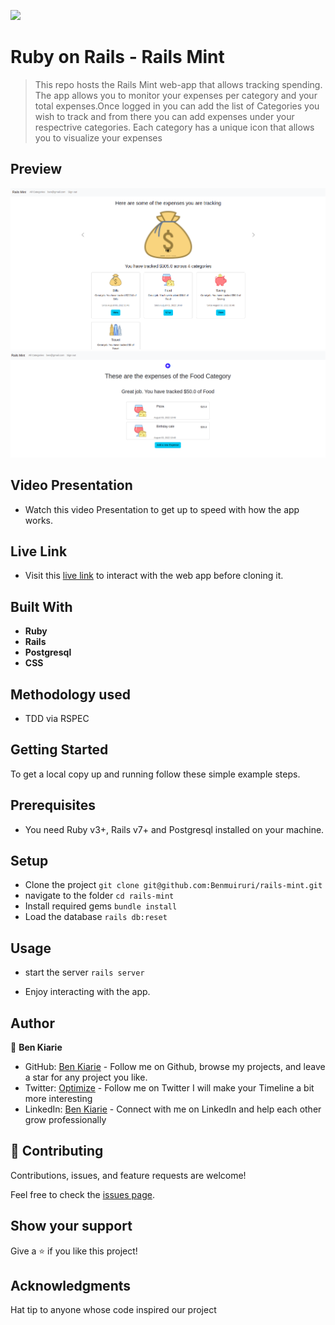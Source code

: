 ![](https://img.shields.io/badge/Microverse-blueviolet)
# Ruby on Rails - Rails Mint

> This repo hosts the Rails Mint web-app that allows tracking spending. The app allows you to monitor your expenses per category and your total expenses.Once logged in you can add the list of Categories you wish to track and from there you can add expenses under your respectrive categories. Each category has a unique icon that allows you to visualize your expenses

## Preview

<img src="./app/assets/images/budget.png">

<img src="./app/assets/images/listitems.png">

## Video Presentation 

- Watch this video Presentation to get up to speed with how the app works. 

## Live Link

- Visit this [live link](https://rails-mint.herokuapp.com/) to interact with the web app before cloning it.


## Built With

- **Ruby**
- **Rails**
- **Postgresql**
- **CSS**

## Methodology used 
- TDD via RSPEC
  
## Getting Started
To get a local copy up and running follow these simple example steps.


## Prerequisites

- You need Ruby v3+, Rails v7+ and Postgresql installed on your machine.

## Setup
- Clone the project `git clone git@github.com:Benmuiruri/rails-mint.git`
- navigate to the folder `cd rails-mint`
- Install required gems `bundle install`
- Load the database `rails db:reset`

## Usage
- start the server `rails server`

- Enjoy interacting with the app.

## Author

👤 **Ben Kiarie**

- GitHub: [Ben Kiarie](https://github.com/Benmuiruri) - Follow me on Github, browse my projects, and leave a star for any project you like.
- Twitter: [Optimize](https://twitter.com/_optimize) - Follow me on Twitter I will make your Timeline a bit more interesting
- LinkedIn: [Ben Kiarie](https://www.linkedin.com/in/benjamin-kiarie-180b66149/) - Connect with me on LinkedIn and help each other grow professionally

## 🤝 Contributing

Contributions, issues, and feature requests are welcome!

Feel free to check the [issues page](https://github.com/Benmuiruri/rails-mint/issues).

## Show your support

Give a ⭐️ if you like this project!

## Acknowledgments
Hat tip to anyone whose code inspired our project
  
